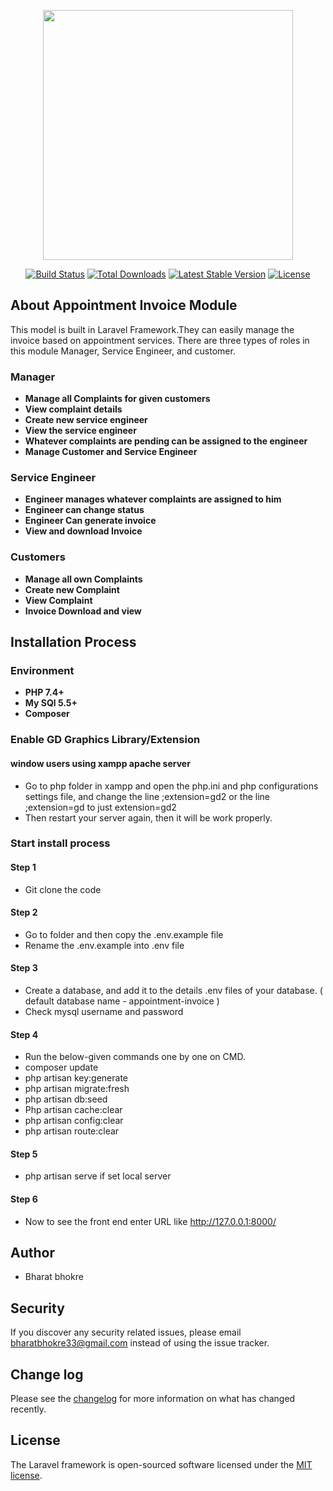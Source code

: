<p align="center"><a href="https://laravel.com" target="_blank"><img src="https://raw.githubusercontent.com/laravel/art/master/logo-lockup/5%20SVG/2%20CMYK/1%20Full%20Color/laravel-logolockup-cmyk-red.svg" width="400"></a></p>

<p align="center">
<a href="https://travis-ci.org/laravel/framework"><img src="https://travis-ci.org/laravel/framework.svg" alt="Build Status"></a>
<a href="https://packagist.org/packages/laravel/framework"><img src="https://img.shields.io/packagist/dt/laravel/framework" alt="Total Downloads"></a>
<a href="https://packagist.org/packages/laravel/framework"><img src="https://img.shields.io/packagist/v/laravel/framework" alt="Latest Stable Version"></a>
<a href="https://packagist.org/packages/laravel/framework"><img src="https://img.shields.io/packagist/l/laravel/framework" alt="License"></a>
</p>

## About Appointment Invoice Module

This model is built in Laravel Framework.They can easily manage the invoice based on appointment services. There are three types of roles in this module Manager, Service Engineer, and customer.

### Manager
- **Manage all Complaints for given customers**
- **View complaint details** 
- **Create new service engineer**
- **View the service engineer**
- **Whatever complaints are pending can be assigned to the engineer**
- **Manage Customer and Service Engineer**

### Service Engineer
- **Engineer manages whatever complaints are assigned to him**
- **Engineer can change status**
- **Engineer Can generate invoice**
- **View and download Invoice**

### Customers
- **Manage all own Complaints**
- **Create new Complaint**
- **View Complaint**
- **Invoice Download and view**


## Installation Process

### Environment
- **PHP 7.4+**
- **My SQl 5.5+**
- **Composer**

### Enable GD Graphics Library/Extension

#### window users using xampp apache server
- Go to php folder in xampp and open the php.ini and php configurations settings file, and change the line ;extension=gd2 or the line ;extension=gd to just extension=gd2
- Then restart your server again, then it will be work properly.

### Start install process

#### Step 1
- Git clone the code 

#### Step 2
- Go to folder and then copy the .env.example file 
- Rename the .env.example into .env file

#### Step 3
- Create a database, and add it to the details .env files of your database. ( default database name - appointment-invoice )
- Check mysql username and password

#### Step 4
- Run the below-given commands one by one on CMD.
- composer update
- php artisan key:generate
- php artisan migrate:fresh
- php artisan db:seed
- Php artisan cache:clear
- php artisan config:clear
- php artisan route:clear

#### Step 5
- php artisan serve if set local server

#### Step 6
- Now to see the front end enter URL like http://127.0.0.1:8000/


## Author

- Bharat bhokre

## Security

If you discover any security related issues, please email bharatbhokre33@gmail.com instead of using the issue tracker.

## Change log

Please see the [changelog](CHANGELOG.md) for more information on what has changed recently.

## License

The Laravel framework is open-sourced software licensed under the [MIT license](https://opensource.org/licenses/MIT).
